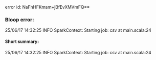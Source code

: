 error id: NaFhHFKmam+jBfEvXMVmFQ==
### Bloop error:

25/06/17 14:32:25 INFO SparkContext: Starting job: csv at main.scala:24
#### Short summary: 

25/06/17 14:32:25 INFO SparkContext: Starting job: csv at main.scala:24